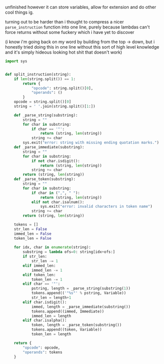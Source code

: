 unfinished however it can store variables, allow for extension and do other cool things ig.

turning out to be harder than i thought to compress a nicer `parse_instruction` function into one line, purely because lambdas can't force returns without some fuckery which i have yet to discover

(i know i'm going back on my word by building from the top -> down, but i honestly tried doing this in one line without this sort of high level knowledge and it's simply hideous looking hot shit that doesn't work)

```py
import sys


def split_instruction(string):
    if len(string.split()) == 1:
        return {
            "opcode": string.split()[0],
            "operands": ()
        }
    opcode = string.split()[0]
    string = ' '.join(string.split()[1:])

    def _parse_string(substring):
        string = ""
        for char in substring:
            if char == '"':
                return (string, len(string))
            string += char
        sys.exit("error: string with missing ending quotation marks.")
    def _parse_immediate(substring):
        string = ""
        for char in substring:
            if not char.isdigit():
                return (string, len(string))
            string += char
        return (string, len(string))
    def _parse_token(substring):
        string = ""
        for char in substring:
            if char in (",", " "):
                return (string, len(string))
            elif not char.isalnum():
                sys.exit("error: invalid characters in token name")
            string += char
        return (string, len(string))

    tokens = []
    str_len = False
    immed_len = False
    token_len = False
    
    for idx, char in enumerate(string):
        substring = lambda ofs=0: string[idx+ofs:]
        if str_len:
            str_len -= 1
        elif immed_len:
            immed_len -= 1
        elif token_len:
            token_len -= 1
        elif char == '"':
            pstring, length = _parse_string(substring(1))
            tokens.append(('"%s"' % pstring, Variable))
            str_len = length+1
        elif char.isdigit():
            immed, length = _parse_immediate(substring())
            tokens.append((immed, Immediate))
            immed_len = length
        elif char.isalpha():
            token, length = _parse_token(substring())
            tokens.append((token, Variable))
            token_len = length

    return {
        "opcode": opcode,
        "operands": tokens
    }
```
